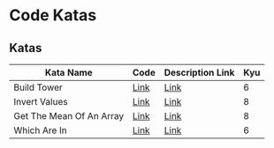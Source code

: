 # Code Katas

## Katas

| Kata Name                | Code                                            | Description Link                                                          | Kyu |
| ------------------------ | ----------------------------------------------- | ------------------------------------------------------------------------- | --- |
| Build Tower              | [Link](/Build_Tower/builder-tower.js)           | [Link](https://www.codewars.com/kata/576757b1df89ecf5bd00073b/javascript) | 6   |
| Invert Values            | [Link](/Invert_Values/Invert-values.js)         | [Link](https://www.codewars.com/kata/5899dc03bc95b1bf1b0000ad/javascript) | 8   |
| Get The Mean Of An Array | [Link](/Get_The_Mean_Of_An_Array/getAverage.js) | [Link](https://www.codewars.com/kata/563e320cee5dddcf77000158/javascript) | 8   |
| Which Are In             | [Link](/Which_Are_In/whichAreIn.js)             | [Link](https://www.codewars.com/kata/550554fd08b86f84fe000a58/javascript) | 6   |
